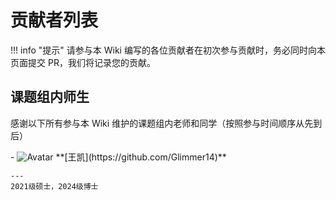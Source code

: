 # 贡献者列表

!!! info "提示"
    请参与本 Wiki 编写的各位贡献者在初次参与贡献时，务必同时向本页面提交 PR，我们将记录您的贡献。

## 课题组内师生

感谢以下所有参与本 Wiki 维护的课题组内老师和同学（按照参与时间顺序从先到后）

<div class="grid cards" markdown >
- <img src="https://avatars.githubusercontent.com/u/150883706?s=96&v=4" alt="Avatar" class="avatar-image"> **[王凯](https://github.com/Glimmer14)**
    
    ---
    2021级硕士，2024级博士